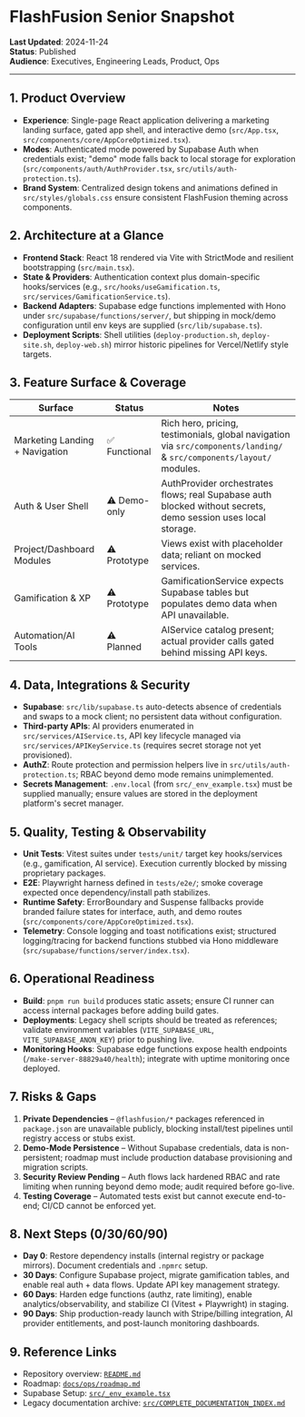 # FlashFusion Senior Snapshot

**Last Updated**: 2024-11-24  
**Status**: Published  
**Audience**: Executives, Engineering Leads, Product, Ops

---

## 1. Product Overview
- **Experience**: Single-page React application delivering a marketing landing surface, gated app shell, and interactive demo (`src/App.tsx`, `src/components/core/AppCoreOptimized.tsx`).
- **Modes**: Authenticated mode powered by Supabase Auth when credentials exist; "demo" mode falls back to local storage for exploration (`src/components/auth/AuthProvider.tsx`, `src/utils/auth-protection.ts`).
- **Brand System**: Centralized design tokens and animations defined in `src/styles/globals.css` ensure consistent FlashFusion theming across components.

## 2. Architecture at a Glance
- **Frontend Stack**: React 18 rendered via Vite with StrictMode and resilient bootstrapping (`src/main.tsx`).
- **State & Providers**: Authentication context plus domain-specific hooks/services (e.g., `src/hooks/useGamification.ts`, `src/services/GamificationService.ts`).
- **Backend Adapters**: Supabase edge functions implemented with Hono under `src/supabase/functions/server/`, but shipping in mock/demo configuration until env keys are supplied (`src/lib/supabase.ts`).
- **Deployment Scripts**: Shell utilities (`deploy-production.sh`, `deploy-site.sh`, `deploy-web.sh`) mirror historic pipelines for Vercel/Netlify style targets.

## 3. Feature Surface & Coverage
| Surface | Status | Notes |
| --- | --- | --- |
| Marketing Landing + Navigation | ✅ Functional | Rich hero, pricing, testimonials, global navigation via `src/components/landing/` & `src/components/layout/` modules.
| Auth & User Shell | ⚠️ Demo-only | AuthProvider orchestrates flows; real Supabase auth blocked without secrets, demo session uses local storage.
| Project/Dashboard Modules | ⚠️ Prototype | Views exist with placeholder data; reliant on mocked services.
| Gamification & XP | ⚠️ Prototype | GamificationService expects Supabase tables but populates demo data when API unavailable.
| Automation/AI Tools | ⚠️ Planned | AIService catalog present; actual provider calls gated behind missing API keys.

## 4. Data, Integrations & Security
- **Supabase**: `src/lib/supabase.ts` auto-detects absence of credentials and swaps to a mock client; no persistent data without configuration.
- **Third-party APIs**: AI providers enumerated in `src/services/AIService.ts`, API key lifecycle managed via `src/services/APIKeyService.ts` (requires secret storage not yet provisioned).
- **AuthZ**: Route protection and permission helpers live in `src/utils/auth-protection.ts`; RBAC beyond demo mode remains unimplemented.
- **Secrets Management**: `.env.local` (from `src/_env_example.tsx`) must be supplied manually; ensure values are stored in the deployment platform's secret manager.

## 5. Quality, Testing & Observability
- **Unit Tests**: Vitest suites under `tests/unit/` target key hooks/services (e.g., gamification, AI service). Execution currently blocked by missing proprietary packages.
- **E2E**: Playwright harness defined in `tests/e2e/`; smoke coverage expected once dependency/install path stabilizes.
- **Runtime Safety**: ErrorBoundary and Suspense fallbacks provide branded failure states for interface, auth, and demo routes (`src/components/core/AppCoreOptimized.tsx`).
- **Telemetry**: Console logging and toast notifications exist; structured logging/tracing for backend functions stubbed via Hono middleware (`src/supabase/functions/server/index.tsx`).

## 6. Operational Readiness
- **Build**: `pnpm run build` produces static assets; ensure CI runner can access internal packages before adding build gates.
- **Deployments**: Legacy shell scripts should be treated as references; validate environment variables (`VITE_SUPABASE_URL`, `VITE_SUPABASE_ANON_KEY`) prior to pushing live.
- **Monitoring Hooks**: Supabase edge functions expose health endpoints (`/make-server-88829a40/health`); integrate with uptime monitoring once deployed.

## 7. Risks & Gaps
1. **Private Dependencies** – `@flashfusion/*` packages referenced in `package.json` are unavailable publicly, blocking install/test pipelines until registry access or stubs exist.
2. **Demo-Mode Persistence** – Without Supabase credentials, data is non-persistent; roadmap must include production database provisioning and migration scripts.
3. **Security Review Pending** – Auth flows lack hardened RBAC and rate limiting when running beyond demo mode; audit required before go-live.
4. **Testing Coverage** – Automated tests exist but cannot execute end-to-end; CI/CD cannot be enforced yet.

## 8. Next Steps (0/30/60/90)
- **Day 0**: Restore dependency installs (internal registry or package mirrors). Document credentials and `.npmrc` setup.
- **30 Days**: Configure Supabase project, migrate gamification tables, and enable real auth + data flows. Update API key management strategy.
- **60 Days**: Harden edge functions (authz, rate limiting), enable analytics/observability, and stabilize CI (Vitest + Playwright) in staging.
- **90 Days**: Ship production-ready launch with Stripe/billing integration, AI provider entitlements, and post-launch monitoring dashboards.

## 9. Reference Links
- Repository overview: [`README.md`](../../README.md)
- Roadmap: [`docs/ops/roadmap.md`](./roadmap.md)
- Supabase Setup: [`src/_env_example.tsx`](../../src/_env_example.tsx)
- Legacy documentation archive: [`src/COMPLETE_DOCUMENTATION_INDEX.md`](../../src/COMPLETE_DOCUMENTATION_INDEX.md)

